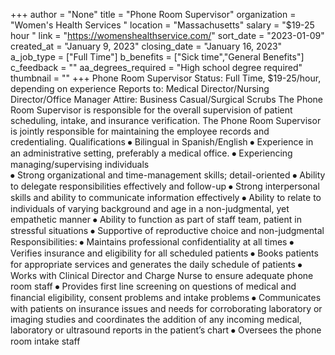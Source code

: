 +++
author = "None"
title = "Phone Room Supervisor"
organization = "Women's Health Services "
location = "Massachusetts"
salary = "$19-25 hour "
link = "https://womenshealthservice.com/"
sort_date = "2023-01-09"
created_at = "January 9, 2023"
closing_date = "January 16, 2023"
a_job_type = ["Full Time"]
b_benefits = ["Sick time","General Benefits"]
c_feedback = ""
aa_degrees_required = "High school degree required"
thumbnail = ""
+++
Phone Room Supervisor
Status:  Full Time, $19-25/hour, depending on experience 
Reports to:  Medical Director/Nursing Director/Office Manager
Attire:  Business Casual/Surgical Scrubs
The Phone Room Supervisor is responsible for the overall supervision of patient scheduling, intake, and insurance verification. The Phone Room Supervisor is jointly responsible for maintaining the employee records and credentialing.
Qualifications
⦁	Bilingual in Spanish/English
⦁	Experience in an administrative setting, preferably a medical office.
⦁	Experiencing managing/supervising individuals  
⦁	Strong organizational and time-management skills; detail-oriented 
⦁	Ability to delegate responsibilities effectively and follow-up 
⦁	Strong interpersonal skills and ability to communicate information effectively
⦁	Ability to relate to individuals of varying background and age in a non-judgmental, yet empathetic manner
⦁	Ability to function as part of staff team, patient in stressful situations
⦁	Supportive of reproductive choice and non-judgmental
Responsibilities:
⦁	Maintains professional confidentiality at all times 
⦁	Verifies insurance and eligibility for all scheduled patients 
⦁	Books patients for appropriate services and generates the daily schedule of patients 
⦁	Works with Clinical Director and Charge Nurse to ensure adequate phone room staff 
⦁	Provides first line screening on questions of medical and financial eligibility, consent problems and intake problems
⦁	Communicates with patients on insurance issues and needs for corroborating laboratory or imaging studies and  coordinates the addition of any incoming  medical, laboratory or ultrasound reports in the patient’s chart
⦁	Oversees the phone room intake staff 

